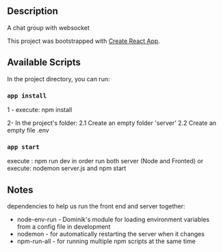 ## Description

A chat group with websocket

This project was bootstrapped with [Create React App](https://github.com/facebook/create-react-app).

## Available Scripts

In the project directory, you can run:

### `app install`

1 - execute: npm install

2- In the project's folder:
2.1 Create an empty folder 'server'
2.2 Create an empty file .env

### `app start`

execute : npm run dev in order run both server (Node and Fronted)
or
execute:
nodemon server.js
and
npm start

## Notes

dependencies to help us run the front end and server together:

- node-env-run - Dominik's module for loading environment variables from a config file in development
- nodemon - for automatically restarting the server when it changes
- npm-run-all - for running multiple npm scripts at the same time
